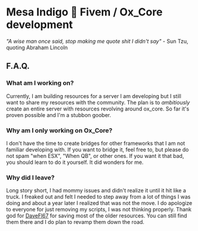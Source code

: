 # Mesa Indigo 🦝 Fivem / Ox_Core development
*"A wise man once said, stop making me quote shit I didn't say"* - Sun Tzu, quoting Abraham Lincoln
## F.A.Q.
### What am I working on?
Currently, I am building resources for a server I am developing but I still want to share my resources with the community. The plan is to *ambitiously* create an entire server with resources revolving around ox_core. So far it's proven possible and I'm a stubbon goober.
### Why am I only working on Ox_Core?
I don't have the time to create bridges for other frameworks that I am not familiar developing with. If you want to bridge it, feel free to, but please do not spam "when ESX", "When QB", or other ones. If you want it that bad, you should learn to do it yourself. It did wonders for me.
### Why did I leave?
Long story short, I had mommy issues and didn't realize it until it hit like a truck. I freaked out and felt I needed to step away from a lot of things I was doing and about a year later I realized that was not the move. I do apologize to everyone for just removing my scripts, I was not thinking properly. Thank god for [DaveFl67](https://github.com/davefl67) for saving most of the older resources. You can still find them there and I do plan to revamp them down the road.
